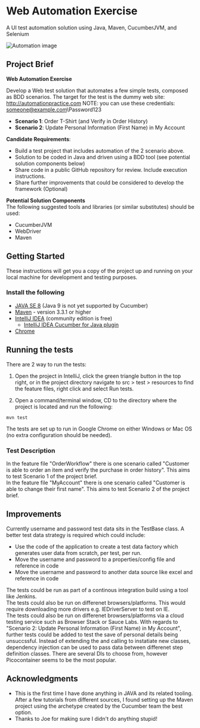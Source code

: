 # Web Automation Exercise
A UI test automation solution using Java, Maven, CucumberJVM, and Selenium

![Automation image](http://res.cloudinary.com/dzrosr2sg/image/upload/v1536577935/Automation-2_bheqmp.png)

## Project Brief

**Web Automation Exercise**

Develop a Web test solution that automates a few simple tests, composed as BDD scenarios.
The target for the test is the dummy web site: http://automationpractice.com
NOTE: you can use these credentials: someone@example.com\Password123

- **Scenario 1**: Order T-Shirt (and Verify in Order History)
- **Scenario 2**: Update Personal Information (First Name) in My Account

**Candidate Requirements**:
- Build a test project that includes automation of the 2 scenario above.
- Solution to be coded in Java and driven using a BDD tool (see potential solution components below)
- Share code in a public GitHub repository for review. Include execution instructions.
- Share further improvements that could be considered to develop the framework (Optional)

**Potential Solution Components**<br>
The following suggested tools and libraries (or similar substitutes) should be used:
- CucumberJVM
- WebDriver
- Maven

## Getting Started

These instructions will get you a copy of the project up and running on your local machine for development and testing purposes.

### Install the following

- [JAVA SE 8](http://www.oracle.com/technetwork/java/javase/downloads/index-jsp-138363.html) (Java 9 is not yet supported by Cucumber) 
- [Maven](https://maven.apache.org/index.html) - version 3.3.1 or higher
- [IntelliJ IDEA](https://www.jetbrains.com/idea/) (community edition is free)
	- [IntelliJ IDEA Cucumber for Java plugin](https://plugins.jetbrains.com/plugin/7212-cucumber-for-java)
- [Chrome](https://www.google.co.uk/chrome/?brand=CHBD&gclid=EAIaIQobChMI8fKl0aqw3QIVTb7tCh0lLgBWEAAYASABEgK5W_D_BwE&gclsrc=aw.ds&dclid=CPPZrNiqsN0CFUQs4AodO8EIZQ)

## Running the tests

There are 2 way to run the tests:
1. Open the project in IntelliJ, click the green triangle button in the top right, or in the project directory navigate to src > test > resources to find the feature files, right click and select Run tests.

2. Open a command/terminal window, CD to the directory where the project is located and run the following:

```
mvn test
```

The tests are set up to run in Google Chrome on either Windows or Mac OS (no extra configuration should be needed).

### Test Description

In the feature file "OrderWorkflow" there is one scenario called "Customer is able to order an item and verify the purchase in order history". This aims to test Scenario 1 of the project brief.<br> 
In the feature file "MyAccount" there is one scenario called "Customer is able to change their first name". This aims to test Scenario 2 of the project brief. 


## Improvements
Currently username and password test data sits in the TestBase class. A better test data strategy is required which could include:
- Use the code of the application to create a test data factory which generates user data from scratch, per test, per run.
- Move the username and password to a properties/config file and reference in code
- Move the username and password to another data source like excel and reference in code

The tests could be run as part of a continous integration build using a tool like Jenkins.<br>
The tests could also be run on differenet browsers/platforms. This would require downloading more drivers e.g. IEDriverServer to test on IE.<br>
The tests could also be run on differenet browsers/platforms via a cloud testing service such as Browser Stack or Sauce Labs.
With regards to "Scenario 2: Update Personal Information (First Name) in My Account", further tests could be added to test the save of personal details being unsuccssful.
Instead of extending the and calling to instatiate new classes, dependency injection can be used to pass data between differenet step definition classes. There are several DIs to choose from, however Picocontainer seems to be the most popular.  

## Acknowledgments

* This is the first time I have done anything in JAVA and its related tooling. After a few tutorials from different sources, I found setting up the Maven project using the archetype created by the Cucumber team the best option.
* Thanks to Joe for making sure I didn't do anything stupid!


